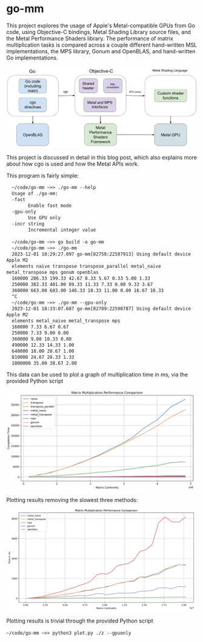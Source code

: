 # go-mm
This project explores the usage of Apple's Metal-compatible GPUs from Go code, using Objective-C bindings, Metal Shading Library source files, and the Metal Performance Shaders library. The performance of matrix multiplication tasks is compared across a couple different hand-written MSL implementations, the MPS library, Gonum and OpenBLAS, and hand-written Go implementations.

![High Level Overview](https://github.com/mikecvet/go-mm/blob/main/static/high_level.jpg)

This project is discussed in detail in this blog post, which also explains more about how cgo is used and how the Metal APIs work.

This program is fairly simple:

```
  ~/code/go-mm ~>> ./go-mm --help
  Usage of ./go-mm:
  -fast
    	Enable fast mode
  -gpu-only
    	Use GPU only
  -incr string
    	Incremental integer value

  ~/code/go-mm ~>> go build -o go-mm
  ~/code/go-mm ~>> ./go-mm 
  2023-12-01 18:29:27.097 go-mm[82758:22587913] Using default device Apple M2
  elements naive transpose transpose_parallel metal_naive metal_transpose mps gonum openblas
  160000 206.33 199.33 42.67 8.33 5.67 0.33 5.00 1.33
  250000 382.33 401.00 89.33 11.33 7.33 0.00 9.33 3.67
  360000 663.00 683.00 146.33 18.33 11.00 0.00 16.67 10.33 
  ^C
  ~/code/go-mm ~>> ./go-mm --gpu-only
  2023-12-01 18:33:07.687 go-mm[82789:22590787] Using default device Apple M2
  elements metal_naive metal_transpose mps
  160000 7.33 6.67 0.67
  250000 7.33 9.00 0.00
  360000 9.00 10.33 0.00
  490000 12.33 14.33 1.00
  640000 18.00 20.67 1.00
  810000 24.67 28.33 1.33
  1000000 35.00 38.67 2.00
```

This data can be used to plot a graph of multiplication time in ms, via the provided Python script

![Performance Graph](https://github.com/mikecvet/go-mm/blob/main/static/graph.png)

Plotting results removing the slowest three methods:

![Performance Graph - Fast Implementations](https://github.com/mikecvet/go-mm/blob/main/static/fast.png)

Plotting results is trivial through the provided Python script

`~/code/go-mm ~>> python3 plot.py ./z --gpuonly`
